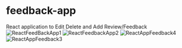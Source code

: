 ﻿# feedback-app
React application to Edit Delete and Add Review/Feedback 
![ReactFeedBackApp1](https://github.com/shreyaa12/feedback-app/assets/33130410/0f80be82-32d3-4db4-9945-8723732cbf20)
![ReactFeedbackApp2](https://github.com/shreyaa12/feedback-app/assets/33130410/7ee062bb-25d4-47dd-9180-f617d8aa78dc)
![ReactAppFeedback4](https://github.com/shreyaa12/feedback-app/assets/33130410/74bc9295-4315-4821-8c34-6f5317101468)
![ReactAppFeedback3](https://github.com/shreyaa12/feedback-app/assets/33130410/3647880f-c48e-4567-8bfc-8aedc3237bd9)
